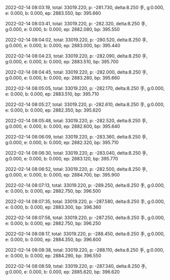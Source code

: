 2022-02-14 08:03:19, total: 33019.220, p: -281.730, delta:8.250 手, g:0.000, e: 0.000, b: 0.000, ep: 2883.550, bp: 395.660

2022-02-14 08:03:41, total: 33019.220, p: -282.320, delta:8.250 手, g:0.000, e: 0.000, b: 0.000, ep: 2882.080, bp: 395.550

2022-02-14 08:04:02, total: 33019.220, p: -280.520, delta:8.250 手, g:0.000, e: 0.000, b: 0.000, ep: 2883.000, bp: 395.440

2022-02-14 08:04:23, total: 33019.220, p: -282.090, delta:8.250 手, g:0.000, e: 0.000, b: 0.000, ep: 2883.510, bp: 395.700

2022-02-14 08:04:45, total: 33019.220, p: -282.000, delta:8.250 手, g:0.000, e: 0.000, b: 0.000, ep: 2883.280, bp: 395.660

2022-02-14 08:05:05, total: 33019.220, p: -282.170, delta:8.250 手, g:0.000, e: 0.000, b: 0.000, ep: 2883.510, bp: 395.710

2022-02-14 08:05:27, total: 33019.220, p: -282.610, delta:8.250 手, g:0.000, e: 0.000, b: 0.000, ep: 2882.350, bp: 395.620

2022-02-14 08:05:48, total: 33019.220, p: -282.520, delta:8.250 手, g:0.000, e: 0.000, b: 0.000, ep: 2882.600, bp: 395.640

2022-02-14 08:06:09, total: 33019.220, p: -283.360, delta:8.250 手, g:0.000, e: 0.000, b: 0.000, ep: 2882.320, bp: 395.710

2022-02-14 08:06:30, total: 33019.220, p: -283.040, delta:8.250 手, g:0.000, e: 0.000, b: 0.000, ep: 2883.120, bp: 395.770

2022-02-14 08:06:52, total: 33019.220, p: -282.500, delta:8.250 手, g:0.000, e: 0.000, b: 0.000, ep: 2884.700, bp: 395.900

2022-02-14 08:07:13, total: 33019.220, p: -289.250, delta:8.250 手, g:0.000, e: 0.000, b: 0.000, ep: 2882.750, bp: 396.500

2022-02-14 08:07:35, total: 33019.220, p: -287.580, delta:8.250 手, g:0.000, e: 0.000, b: 0.000, ep: 2883.300, bp: 396.360

2022-02-14 08:07:56, total: 33019.220, p: -287.250, delta:8.250 手, g:0.000, e: 0.000, b: 0.000, ep: 2882.750, bp: 396.250

2022-02-14 08:08:17, total: 33019.220, p: -288.450, delta:8.250 手, g:0.000, e: 0.000, b: 0.000, ep: 2884.350, bp: 396.600

2022-02-14 08:08:38, total: 33019.220, p: -288.110, delta:8.250 手, g:0.000, e: 0.000, b: 0.000, ep: 2884.290, bp: 396.550

2022-02-14 08:08:59, total: 33019.220, p: -287.340, delta:8.250 手, g:0.000, e: 0.000, b: 0.000, ep: 2885.620, bp: 396.620